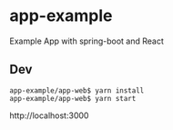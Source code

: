 # app-example
Example App with spring-boot and React

## Dev
```shell script
app-example/app-web$ yarn install
app-example/app-web$ yarn start
```
http://localhost:3000
